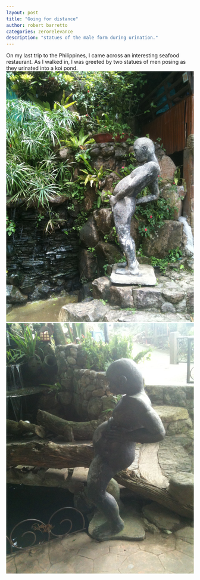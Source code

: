 ```yaml
---
layout: post
title: "Going for distance"
author: robert barretto
categories: zerorelevance
description: "statues of the male form during urination."
---
```


On my last trip to the Philippines, I came across an interesting seafood restaurant. As I walked in, I was greeted by two statues of men posing as they urinated into a koi pond.
![Arch back for optimal trajectory?](/img/posts/2013-06-23-statue1.jpg)
![Keep hands back for balance!](/img/posts/2013-06-23-statue2.jpg)
